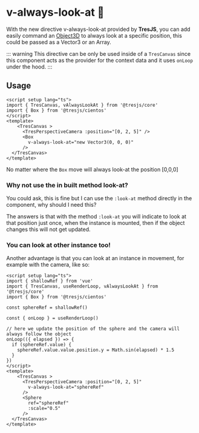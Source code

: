 # v-always-look-at 👀

With the new directive v-always-look-at provided by **TresJS**, you can add easily command an [Object3D](https://threejs.org/docs/index.html?q=object#api/en/core/Object3D) to always look at a specific position, this could be passed as a Vector3 or an Array.

::: warning
This directive can be only be used inside of a `TresCanvas` since this component acts as the provider for the context data and it uses `onLoop` under the hood.
:::

## Usage

```vue{3,9}
<script setup lang="ts">
import { TresCanvas, vAlwaysLookAt } from '@tresjs/core'
import { Box } from '@tresjs/cientos'
</script>
<template>
    <TresCanvas >
      <TresPerspectiveCamera :position="[0, 2, 5]" />
      <Box
        v-always-look-at="new Vector3(0, 0, 0)"
      />
  </TresCanvas>
</template>
```
No matter where the `Box` move will always look-at the position [0,0,0]

### Why not use the in built method look-at?

You could ask, this is fine but I can use the `:look-at` method directly in the component, why should I need this?

The answers is that with the method `:look-at` you will indicate to look at that position just once, when the instance is mounted, then if the object changes this will not get updated.

### You can look at other instance too!

Another advantage is that you can look at an instance in movement, for example with the camera, like so:

```vue{4,6,20,23}
<script setup lang="ts">
import { shallowRef } from 'vue'
import { TresCanvas, useRenderLoop, vAlwaysLookAt } from '@tresjs/core'
import { Box } from '@tresjs/cientos'

const sphereRef = shallowRef()

const { onLoop } = useRenderLoop()

// here we update the position of the sphere and the camera will always follow the object
onLoop(({ elapsed }) => {
  if (sphereRef.value) {
    sphereRef.value.value.position.y = Math.sin(elapsed) * 1.5
  }
})
</script>
<template>
    <TresCanvas >
      <TresPerspectiveCamera :position="[0, 2, 5]"
        v-always-look-at="sphereRef"
      />
      <Sphere
        ref="sphereRef"
        :scale="0.5"
      />
  </TresCanvas>
</template>
```
